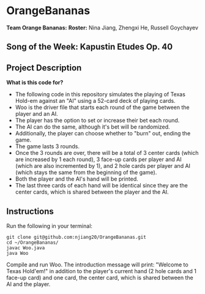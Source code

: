 # OrangeBananas
**Team Orange Bananas:**
**Roster:** Nina Jiang, Zhengxi He, Russell Goychayev
## Song of the Week: Kapustin Etudes Op. 40

## Project Description
**What is this code for?**
* The following code in this repository simulates the playing of Texas Hold-em against an "AI" using a 52-card deck of playing cards.
* Woo is the driver file that starts each round of the game between the player and an AI. 
* The player has the option to set or increase their bet each round. 
* The AI can do the same, although it's bet will be randomized. 
* Additionally, the player can choose whether to "burn" out, ending the game. 
* The game lasts 3 rounds. 
* Once the 3 rounds are over, there will be a total of 3 center cards (which are increased by 1 each round), 3 face-up cards per player and AI (which are also incremented by 1), and 2 hole cards per player and AI (which stays the same from the beginning of the game). 
* Both the player and the AI's hand will be printed. 
* The last three cards of each hand will be identical since they are the center cards, which is shared between the player and the AI.

## Instructions
Run the following in your terminal:
```
git clone git@github.com:njiang20/OrangeBananas.git
cd ~/OrangeBananas/
javac Woo.java
java Woo
```
Compile and run Woo. The introduction message will print: "Welcome to Texas Hold'em!" in addition to the player's current hand (2 hole cards and 1 face-up card) and one card, the center card, which is shared between the AI and the player.
